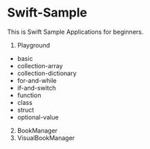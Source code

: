 # Swift-Sample
This is Swift Sample Applications for beginners.

1. Playground
  - basic
  - collection-array
  - collection-dictionary
  - for-and-while
  - if-and-switch
  - function
  - class
  - struct
  - optional-value
2. BookManager
3. VisualBookManager
